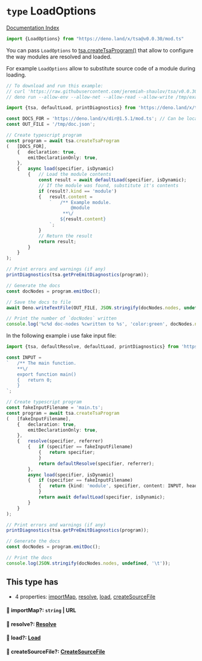 # `type` LoadOptions

[Documentation Index](../README.md)

```ts
import {LoadOptions} from "https://deno.land/x/tsa@v0.0.30/mod.ts"
```

You can pass `LoadOptions`
to [tsa.createTsaProgram()](../function.createTsaProgram/README.md) that allow to configure the way modules are resolved and loaded.

For example `LoadOptions` allow to substitute source code of a module during loading.

```ts
// To download and run this example:
// curl 'https://raw.githubusercontent.com/jeremiah-shaulov/tsa/v0.0.30/generated-doc/type.LoadOptions/README.md' | perl -ne '$y=$1 if /^```(.)?/;  print $_ if $y&&$m;  $m=$y&&($m||m~<example-7jcr>~)' > /tmp/example-7jcr.ts
// deno run --allow-env --allow-net --allow-read --allow-write /tmp/example-7jcr.ts

import {tsa, defaultLoad, printDiagnostics} from 'https://deno.land/x/tsa@v0.0.30/mod.ts';

const DOCS_FOR = 'https://deno.land/x/dir@1.5.1/mod.ts'; // Can be local file (`file:///...`)
const OUT_FILE = '/tmp/doc.json';

// Create typescript program
const program = await tsa.createTsaProgram
(	[DOCS_FOR],
	{	declaration: true,
		emitDeclarationOnly: true,
	},
	{	async load(specifier, isDynamic)
		{	// Load the module contents
			const result = await defaultLoad(specifier, isDynamic);
			// If the module was found, substitute it's contents
			if (result?.kind == 'module')
			{	result.content =
				`	/**	Example module.
						@module
					 **\/
					${result.content}
				`;
			}
			// Return the result
			return result;
		}
	}
);

// Print errors and warnings (if any)
printDiagnostics(tsa.getPreEmitDiagnostics(program));

// Generate the docs
const docNodes = program.emitDoc();

// Save the docs to file
await Deno.writeTextFile(OUT_FILE, JSON.stringify(docNodes.nodes, undefined, '\t'));

// Print the number of `docNodes` written
console.log('%c%d doc-nodes %cwritten to %s', 'color:green', docNodes.nodes.length, '', OUT_FILE);
```

In the following example i use fake input file:

```ts
import {tsa, defaultResolve, defaultLoad, printDiagnostics} from 'https://deno.land/x/tsa@v0.0.30/mod.ts';

const INPUT =
`	/**	The main function.
	**\/
	export function main()
	{	return 0;
	}
`;

// Create typescript program
const fakeInputFilename = 'main.ts';
const program = await tsa.createTsaProgram
(	[fakeInputFilename],
	{	declaration: true,
		emitDeclarationOnly: true,
	},
	{	resolve(specifier, referrer)
		{	if (specifier == fakeInputFilename)
			{	return specifier;
			}
			return defaultResolve(specifier, referrer);
		},
		async load(specifier, isDynamic)
		{	if (specifier == fakeInputFilename)
			{	return {kind: 'module', specifier, content: INPUT, headers: {'content-type': 'application/typescript'}};
			}
			return await defaultLoad(specifier, isDynamic);
		}
	}
);

// Print errors and warnings (if any)
printDiagnostics(tsa.getPreEmitDiagnostics(program));

// Generate the docs
const docNodes = program.emitDoc();

// Print the docs
console.log(JSON.stringify(docNodes.nodes, undefined, '\t'));
```

## This type has

- 4 properties:
[importMap](#-importmap-string--url),
[resolve](#-resolve-resolve),
[load](#-load-load),
[createSourceFile](#-createsourcefile-createsourcefile)


#### 📄 importMap?: `string` | URL



#### 📄 resolve?: [Resolve](../private.type.Resolve/README.md)



#### 📄 load?: [Load](../private.type.Load/README.md)



#### 📄 createSourceFile?: [CreateSourceFile](../private.type.CreateSourceFile/README.md)



